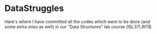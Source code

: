# DataStruggles
Here's where I have committed all the codes which were to be done (and some extra ones as well) in our "Data Structures" lab course (ISL37),RITB.  
